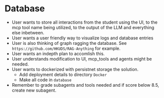 # Database
- User wants to store all interactions from the student using the UI, to the mcp tool name being utilized, to the output of the LLM and everything else inbetween.
- User wants a user friendly way to visualize logs and database entries
- User is also thinking of graph ragging the database. See `https://github.com/HKUDS/RAG-Anything` for example.
- User wants an indepth plan to accomlish this.
- User understands modification to UI, mcp_tools and agents might be needed. 
- User wants to dockerized with persistnet storage the solution.
    - Add deployment details to directory `Docker`
    - Make all code in `database`
- Remember to grade subagents and tools needed and if score below 8.5, create new subagent.